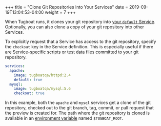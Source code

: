 +++
title = "Clone Git Repositories Into Your Services"
date = 2019-09-19T13:04:53-04:00
weight = 7
+++

When Tugboat runs, it clones your git repository into
[your `default` Service](../define-a-default-service/). Optionally, you can also
clone a copy of your git repository into other Services.

To explicitly request that a Service has access to the git repository, specify
the `checkout` key in the Service definition. This is especially useful if there
are Service-specific scripts or test data files committed to your git
repository.

```yaml
services:
  apache:
    image: tugboatqa/httpd:2.4
    default: true
  mysql:
    image: tugboatqa/mysql:5.6
    checkout: true
```

In this example, both the `apache` and `mysql` services get a clone of the git
repository, checked out to the git branch, tag, commit, or pull request that the
preview is created for. The path where the git repository is cloned is available
in an
[environment variable](/setting-up-services/reference/environment-variables/)
named `$TUGBOAT_ROOT`.
